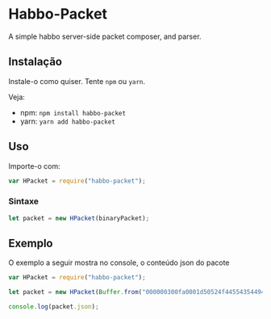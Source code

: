 # Habbo-Packet
A simple habbo server-side packet composer, and parser.

## Instalação

Instale-o como quiser. Tente `npm` ou `yarn`.

Veja:

- npm: `npm install habbo-packet`
- yarn: `yarn add habbo-packet`

## Uso

Importe-o com:

```js
var HPacket = require("habbo-packet");
```
### Sintaxe

```js
let packet = new HPacket(binaryPacket);
```
## Exemplo

O exemplo a seguir mostra no console, o conteúdo json do pacote

```js
var HPacket = require("habbo-packet");

let packet = new HPacket(Buffer.from("000000300fa0001d50524f44554354494f4e2d3230323130313237313333372d48544d4c35000548544d4c350000000200000001", "hex"));

console.log(packet.json);

```